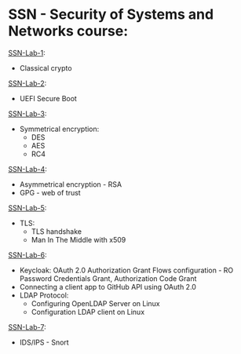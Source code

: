 # SSN - Security of Systems and Networks course:

[SSN-Lab-1](https://github.com/C4tWithShell/SSN-Lab-1):

- Classical crypto

[SSN-Lab-2](https://github.com/C4tWithShell/SSN-Lab-2):

- UEFI Secure Boot

[SSN-Lab-3](https://github.com/C4tWithShell/SSN-Lab-3):

- Symmetrical encryption:
  - DES
  - AES
  - RC4
  
[SSN-Lab-4](https://github.com/C4tWithShell/SSN-Lab-4):

- Asymmetrical encryption - RSA
- GPG - web of trust

[SSN-Lab-5](https://github.com/C4tWithShell/SSN-Lab-5):

- TLS:
  - TLS handshake
  - Man In The Middle with x509

[SSN-Lab-6](https://github.com/C4tWithShell/SSN-Lab-6):

- Keycloak: OAuth 2.0 Authorization Grant Flows configuration - RO Password Credentials Grant, Authorization Code Grant
- Connecting a client app to GitHub API using OAuth 2.0
- LDAP Protocol:
  - Configuring OpenLDAP Server on Linux
  - Configuration LDAP client on Linux

[SSN-Lab-7](https://github.com/C4tWithShell/SSN-Lab-7):

- IDS/IPS - Snort
